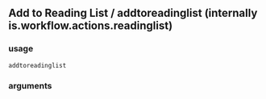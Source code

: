 
## Add to Reading List / addtoreadinglist (internally is.workflow.actions.readinglist)

### usage
`addtoreadinglist `

### arguments

